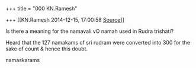 +++
title = "000 KN.Ramesh"

+++
[[KN.Ramesh	2014-12-15, 17:00:58 [Source](https://groups.google.com/g/samskrita/c/VY0qzRQDI-M)]]



Is there a meaning for the namavali vO namah used in Rudra trishati?

Heard that the 127 namakams of sri rudram were converted into 300 for the sake of count & hence this doubt.

  

namaskarams

  

